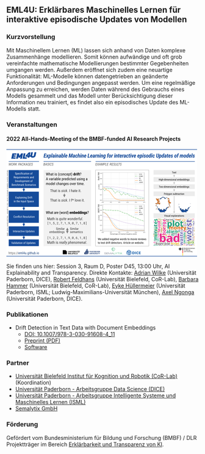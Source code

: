 ## EML4U: Erklärbares Maschinelles Lernen für interaktive episodische Updates von Modellen

### Kurzvorstellung

Mit Maschinellem Lernen (ML) lassen sich anhand von Daten komplexe Zusammenhänge modellieren. Somit können aufwändige und oft grob vereinfachte mathematische Modellierungen bestimmter Gegebenheiten umgangen werden. Außerdem eröffnet sich zudem eine neuartige Funktionalität: ML-Modelle können datengetrieben an geänderte Anforderungen und Bedingungen angepasst werden. Um eine regelmäßige Anpassung zu erreichen, werden Daten während des Gebrauchs eines Modells gesammelt und das Modell unter Berücksichtigung dieser Information neu trainiert, es findet also ein episodisches Update des ML-Modells statt.

### Veranstaltungen

#### 2022 All-Hands-Meeting of the BMBF-funded AI Research Projects

[![EML4U Poster](/assets/img/EML4U-poster-BMBF-AHM-2022-preview.png)](/assets/img/EML4U-poster-BMBF-AHM-2022.png)

Sie finden uns hier: Session 3, Raum D, Poster D45, 13:00 Uhr, AI Explainability and Transparency.
Direkte Kontakte:
[Adrian Wilke](https://dice-research.org/AdrianWilke) (Universität Paderborn, DICE),
[Robert Feldhans](https://ekvv.uni-bielefeld.de/pers_publ/publ/PersonDetail.jsp?personId=231000504) (Universität Bielefeld, CoR-Lab),
[Barbara Hammer](https://cit-ec.de/en/tcs/barbara-hammer) (Universität Bielefeld, CoR-Lab),
[Eyke Hüllermeier](https://www.kiml.ifi.lmu.de/team/huellermeier/) (Universität Paderborn, ISML; Ludwig-Maximilians-Universität München),
[Axel Ngonga](https://dice-research.org/AxelCyrilleNgongaNgomo) (Universität Paderborn, DICE).

### Publikationen

- Drift Detection in Text Data with Document Embeddings
    - [DOI: 10.1007/978-3-030-91608-4_11](https://doi.org/10.1007/978-3-030-91608-4_11)
    - [Preprint (PDF)](https://papers.dice-research.org/2021/IDEAL2021_DriftDetectionEmbeddings/Drift-Detection-in-Text-Data-with-Document-Embeddings-public.pdf)
    - [Software](https://github.com/EML4U/Drift-detector-comparison)

### Partner

- [Universität Bielefeld Institut für Kognition und Robotik (CoR-Lab)](https://www.cit-ec.de/en/tcs) (Koordination)
- [Universität Paderborn - Arbeitsgruppe Data Science (DICE)](https://dice-research.org/EML4U)
- [Universität Paderborn - Arbeitsgruppe Intelligente Systeme und Maschinelles Lernen (ISML)](https://en.cs.uni-paderborn.de/is)
- [Semalytix GmbH](https://www.semalytix.com/)

### Förderung

Gefördert vom Bundesministerium für Bildung und Forschung (BMBF) / DLR Projektträger im Bereich [Erklärbarkeit und Transparenz von KI](https://www.softwaresysteme.pt-dlr.de/de/ki-erkl-rbarkeit-und-transparenz.php).
